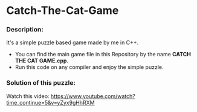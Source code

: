 # Catch-The-Cat-Game

### Description:
It's a simple puzzle based game made by me in C++.
- You can find the main game file in this Repository by the name **CATCH THE CAT GAME.cpp**.
- Run this code on any compiler and enjoy the simple puzzle.

### Solution of this puzzle:
Watch this video: https://www.youtube.com/watch?time_continue=5&v=yZyx9gHhRXM
